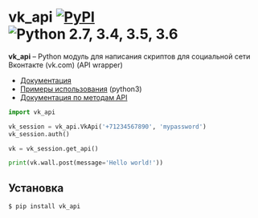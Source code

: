 vk_api [![PyPI](https://img.shields.io/pypi/v/vk_api.svg)](https://pypi.org/project/vk_api/) ![Python 2.7, 3.4, 3.5, 3.6](https://img.shields.io/pypi/pyversions/vk_api.svg)
======
**vk_api** – Python модуль для написания скриптов для социальной сети Вконтакте (vk.com) (API wrapper)

* [Документация](https://vk-api.readthedocs.io/en/latest/)
* [Примеры использования](./examples) (python3)
* [Документация по методам API](https://vk.com/dev/methods)

```python
import vk_api

vk_session = vk_api.VkApi('+71234567890', 'mypassword')
vk_session.auth()

vk = vk_session.get_api()

print(vk.wall.post(message='Hello world!'))
```

Установка
------------
    $ pip install vk_api
